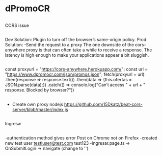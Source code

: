 # dPromoCR

##
CORS issue
##
Dev Solution: Plugin to turn off the browser’s same-origin policy.
Prod Solution:
-Send the request to a proxy
The one downside of the cors-anywhere proxy is that can often take a while to receive a response. The latency is high enough to make your applications appear a bit sluggish.
##
const proxyurl = "https://cors-anywhere.herokuapp.com/";
const url = "https://www.dpromocr.com/json/promos.json";
fetch(proxyurl + url) 
.then(response => response.text())
.then(data => {this.ofertas = JSON.parse(data);})
.catch(() => console.log("Can’t access " + url + " response. Blocked by browser?"))
##
- Create own proxy nodejs
https://github.com/15Dkatz/beat-cors-server/blob/master/index.js

##
Ingresar
##
-authentication method gives error Post on Chrome not on Firefox
-created new test user testiuser@test.com test123
-ingresar.page.ts -> OnSubmitLogin -> navigate (change to '')
